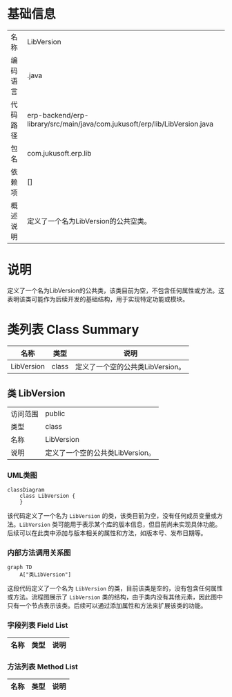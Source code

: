 # 基础信息

|      |      |
|------|------|
| 名称 | LibVersion |
| 编码语言 | .java |
| 代码路径 | erp-backend/erp-library/src/main/java/com.jukusoft/erp/lib/LibVersion.java |
| 包名 | com.jukusoft.erp.lib |
| 依赖项 | [] |
| 概述说明 | 定义了一个名为LibVersion的公共空类。 |

# 说明

定义了一个名为LibVersion的公共类，该类目前为空，不包含任何属性或方法。这表明该类可能作为后续开发的基础结构，用于实现特定功能或模块。

# 类列表 Class Summary

| 名称   | 类型  | 说明 |
|-------|------|-------------|
| LibVersion | class | 定义了一个空的公共类LibVersion。 |



## 类 LibVersion

|      |      |
|------|------|
| 访问范围 | public |
| 类型 | class |
| 名称 | LibVersion |
| 说明 | 定义了一个空的公共类LibVersion。 |


### UML类图

```mermaid
classDiagram
    class LibVersion {
    }
```

该代码定义了一个名为 `LibVersion` 的类，该类目前为空，没有任何成员变量或方法。`LibVersion` 类可能用于表示某个库的版本信息，但目前尚未实现具体功能。后续可以在此类中添加与版本相关的属性和方法，如版本号、发布日期等。


### 内部方法调用关系图

```mermaid
graph TD
    A["类LibVersion"]
```

这段代码定义了一个名为 `LibVersion` 的类，目前该类是空的，没有包含任何属性或方法。流程图展示了 `LibVersion` 类的结构，由于类内没有其他元素，因此图中只有一个节点表示该类。后续可以通过添加属性和方法来扩展该类的功能。

### 字段列表 Field List

| 名称  | 类型  | 说明 |
|-------|-------|------|

### 方法列表 Method List

| 名称  | 类型  | 说明 |
|-------|-------|------|




